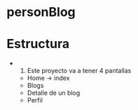 # personBlog

# Estructura 
- 1. Este proyecto va a tener 4 pantallas
    - Home -> index
    - Blogs
    - Detalle de un blog
    - Perfil